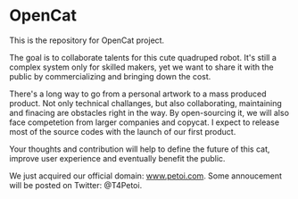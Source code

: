 # OpenCat

This is the repository for OpenCat project. 

The goal is to collaborate talents for this cute quadruped robot. It's still a complex system only for skilled makers, yet we want to share it with the public by commercializing and bringing down the cost. 

There's a long way to go from a personal artwork to a mass produced product. Not only technical challanges, but also collaborating, maintaining and finacing are obstacles right in the way. By open-sourcing it, we will also face competetion from larger companies and copycat. I expect to release most of the source codes with the launch of our first product. 

Your thoughts and contribution will help to define the future of this cat, improve user experience and eventually benefit the public. 

We just acquired our official domain: www.petoi.com. 
Some annoucement will be posted on Twitter: @T4Petoi. 


